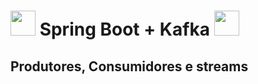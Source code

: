 # <img src="https://devkico.itexto.com.br/wp-content/uploads/2014/08/spring-boot-project-logo-300x270.png" width="40"> Spring Boot + Kafka <img src="https://www.alura.com.br/assets/api/cursos/kafka-introducao-a-streams-em-microservicos.svg" width="40">  

## <p>Produtores, Consumidores e streams</p>

